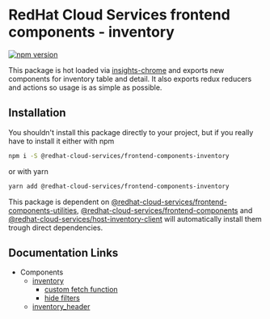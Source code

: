 # RedHat Cloud Services frontend components - inventory
[![npm version](https://badge.fury.io/js/%40redhat-cloud-services%2Ffrontend-components-inventory.svg)](https://badge.fury.io/js/%40redhat-cloud-services%2Ffrontend-components-inventory)

This package is hot loaded via [insights-chrome](https://github.com/RedHatInsights/insights-chrome#readme) and exports new components for inventory table and detail. It also exports redux reducers and actions so usage is as simple as possible.

## Installation
You shouldn't install this package directly to your project, but if you really have to install it either with npm
```bash
npm i -S @redhat-cloud-services/frontend-components-inventory
```

or with yarn
```bash
yarn add @redhat-cloud-services/frontend-components-inventory
```

This package is dependent on [@redhat-cloud-services/frontend-components-utilities](https://www.npmjs.com/package/@redhat-cloud-services/frontend-components-utilities), [@redhat-cloud-services/frontend-components](https://www.npmjs.com/package/@redhat-cloud-services/frontend-components) and [@redhat-cloud-services/host-inventory-client](https://www.npmjs.com/package/@redhat-cloud-services/host-inventory-client) will automatically install them trough direct dependencies.


## Documentation Links

* Components
  * [inventory](https://github.com/RedHatInsights/frontend-components/blob/master/packages/inventory/doc/inventory.md)
    * [custom fetch function](https://github.com/RedHatInsights/frontend-components/blob/master/packages/inventory/doc/custom_fetch.md)
    * [hide filters](https://github.com/RedHatInsights/frontend-components/blob/master/packages/inventory/doc/hide_filters.md)
  * [inventory_header](https://github.com/RedHatInsights/frontend-components/blob/master/packages/inventory/doc/inventory_header.md)
